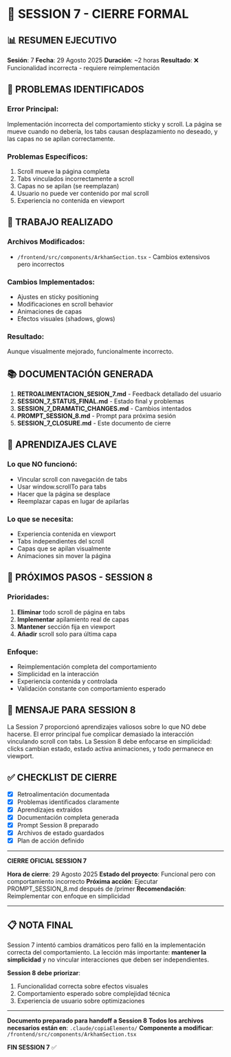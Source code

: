 # 📝 SESSION 7 - CIERRE FORMAL

## 📊 **RESUMEN EJECUTIVO**

**Sesión**: 7
**Fecha**: 29 Agosto 2025
**Duración**: ~2 horas
**Resultado**: ❌ Funcionalidad incorrecta - requiere reimplementación

## 🔴 **PROBLEMAS IDENTIFICADOS**

### **Error Principal**:
Implementación incorrecta del comportamiento sticky y scroll. La página se mueve cuando no debería, los tabs causan desplazamiento no deseado, y las capas no se apilan correctamente.

### **Problemas Específicos**:
1. Scroll mueve la página completa
2. Tabs vinculados incorrectamente a scroll
3. Capas no se apilan (se reemplazan)
4. Usuario no puede ver contenido por mal scroll
5. Experiencia no contenida en viewport

## 📁 **TRABAJO REALIZADO**

### **Archivos Modificados**:
- `/frontend/src/components/ArkhamSection.tsx` - Cambios extensivos pero incorrectos

### **Cambios Implementados**:
- Ajustes en sticky positioning
- Modificaciones en scroll behavior
- Animaciones de capas
- Efectos visuales (shadows, glows)

### **Resultado**:
Aunque visualmente mejorado, funcionalmente incorrecto.

## 📚 **DOCUMENTACIÓN GENERADA**

1. **RETROALIMENTACION_SESION_7.md** - Feedback detallado del usuario
2. **SESSION_7_STATUS_FINAL.md** - Estado final y problemas
3. **SESSION_7_DRAMATIC_CHANGES.md** - Cambios intentados
4. **PROMPT_SESSION_8.md** - Prompt para próxima sesión
5. **SESSION_7_CLOSURE.md** - Este documento de cierre

## 🎯 **APRENDIZAJES CLAVE**

### **Lo que NO funcionó**:
- Vincular scroll con navegación de tabs
- Usar window.scrollTo para tabs
- Hacer que la página se desplace
- Reemplazar capas en lugar de apilarlas

### **Lo que se necesita**:
- Experiencia contenida en viewport
- Tabs independientes del scroll
- Capas que se apilan visualmente
- Animaciones sin mover la página

## 🚀 **PRÓXIMOS PASOS - SESSION 8**

### **Prioridades**:
1. **Eliminar** todo scroll de página en tabs
2. **Implementar** apilamiento real de capas
3. **Mantener** sección fija en viewport
4. **Añadir** scroll solo para última capa

### **Enfoque**:
- Reimplementación completa del comportamiento
- Simplicidad en la interacción
- Experiencia contenida y controlada
- Validación constante con comportamiento esperado

## 💬 **MENSAJE PARA SESSION 8**

La Session 7 proporcionó aprendizajes valiosos sobre lo que NO debe hacerse. El error principal fue complicar demasiado la interacción vinculando scroll con tabs. La Session 8 debe enfocarse en simplicidad: clicks cambian estado, estado activa animaciones, y todo permanece en viewport.

## ✅ **CHECKLIST DE CIERRE**

- [x] Retroalimentación documentada
- [x] Problemas identificados claramente
- [x] Aprendizajes extraídos
- [x] Documentación completa generada
- [x] Prompt Session 8 preparado
- [x] Archivos de estado guardados
- [x] Plan de acción definido

---

**CIERRE OFICIAL SESSION 7**

**Hora de cierre**: 29 Agosto 2025
**Estado del proyecto**: Funcional pero con comportamiento incorrecto
**Próxima acción**: Ejecutar PROMPT_SESSION_8.md después de /primer
**Recomendación**: Reimplementar con enfoque en simplicidad

---

## 📋 **NOTA FINAL**

Session 7 intentó cambios dramáticos pero falló en la implementación correcta del comportamiento. La lección más importante: **mantener la simplicidad** y no vincular interacciones que deben ser independientes.

**Session 8 debe priorizar**:
1. Funcionalidad correcta sobre efectos visuales
2. Comportamiento esperado sobre complejidad técnica
3. Experiencia de usuario sobre optimizaciones

---

**Documento preparado para handoff a Session 8**
**Todos los archivos necesarios están en**: `.claude/copiaElemento/`
**Componente a modificar**: `/frontend/src/components/ArkhamSection.tsx`

**FIN SESSION 7** ✅